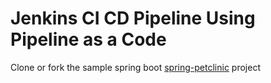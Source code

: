 # Jenkins CI CD Pipeline Using Pipeline as a Code

Clone or fork the sample spring boot [spring-petclinic](https://github.com/spring-projects/spring-petclinic) project
